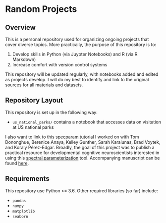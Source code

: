 # Random Projects
 
## Overview
This is a personal repository used for organizing ongoing projects that cover diverse topics. More practically, the purpose of this repository is to: 

1. Develop skills in Python (via Juypter Notebooks) and R (via R Markdown)
2. Increase comfort with version control systems

This repository will be updated regularly, with notebooks added and edited as projects develop. I will do my best to identify and link to the original sources for all materials and datasets.

## Repository Layout
This repository is set up in the following way:

- `us_national_parks/` contains a notebook that accesses data on visitation at US national parks

I also want to link to this [specparam tutorial](https://github.com/fooof-tools/DevelopmentalDemo) I worked on with Tom Dononghue, Berenice Anaya, Kelley Gunther, Sarah Karalunas, Brad Voytek, and Koraly Pérez-Edgar. Broadly, the goal of this project was to publish a practical resource for developmental cognitive neuroscientists interested in using this [spectral parameterization](https://fooof-tools.github.io/fooof/) tool. Accompanying manuscript can be found [here](https://doi.org/10.1016/j.dcn.2022.101073). 

## Requirements
This repository use Python >= 3.6. Other required libraries (so far) include:
- `pandas`
- `numpy`
- `matplotlib`
- `seaborn`

